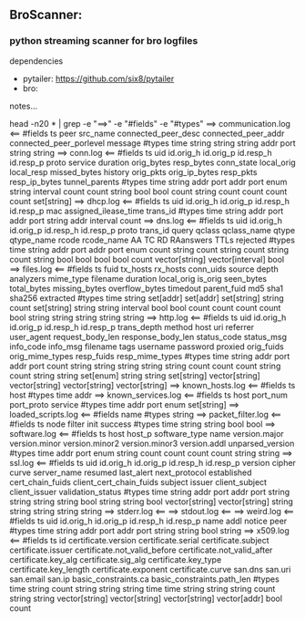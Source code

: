 ## BroScanner:
### python streaming scanner for bro logfiles

dependencies
- pytailer: https://github.com/six8/pytailer
- bro:








notes...

head -n20 * | grep -e "==>" -e "#fields" -e "#types"
==> communication.log <==
#fields	ts	peer	src_name	connected_peer_desc	connected_peer_addr	connected_peer_porlevel	message
#types	time	string	string	string	addr	port	string	string
==> conn.log <==
#fields	ts	uid	id.orig_h	id.orig_p	id.resp_h	id.resp_p	proto	service	duration	orig_bytes	resp_bytes	conn_state	local_orig	local_resp	missed_bytes	history	orig_pkts	orig_ip_bytes	resp_pkts	resp_ip_bytes	tunnel_parents
#types	time	string	addr	port	addr	port	enum	string	interval	count	count	string	bool	bool	count	string	count	count	count	count	set[string]
==> dhcp.log <==
#fields	ts	uid	id.orig_h	id.orig_p	id.resp_h	id.resp_p	mac	assigned_ilease_time	trans_id
#types	time	string	addr	port	addr	port	string	addr	interval	count
==> dns.log <==
#fields	ts	uid	id.orig_h	id.orig_p	id.resp_h	id.resp_p	proto	trans_id	query	qclass	qclass_name	qtype	qtype_name	rcode	rcode_name	AA	TC	RD	RAanswers	TTLs	rejected
#types	time	string	addr	port	addr	port	enum	count	string	count	string	count	string	count	string	bool	bool	bool	bool	count	vector[string]	vector[interval]	bool
==> files.log <==
#fields	ts	fuid	tx_hosts	rx_hosts	conn_uids	source	depth	analyzers	mime_type	filename	duration	local_orig	is_orig	seen_bytes	total_bytes	missing_bytes	overflow_bytes	timedout	parent_fuid	md5	sha1	sha256	extracted
#types	time	string	set[addr]	set[addr]	set[string]	string	count	set[string]	string	string	interval	bool	bool	count	count	count	count	bool	string	string	string	string	string
==> http.log <==
#fields	ts	uid	id.orig_h	id.orig_p	id.resp_h	id.resp_p	trans_depth	method	host	uri	referrer	user_agent	request_body_len	response_body_len	status_code	status_msg	info_code	info_msg	filename	tags	username	password	proxied	orig_fuids	orig_mime_types	resp_fuids	resp_mime_types
#types	time	string	addr	port	addr	port	count	string	string	string	string	string	count	count	count	string	count	string	string	set[enum]	string	string	set[string]	vector[string]	vector[string]	vector[string]	vector[string]
==> known_hosts.log <==
#fields	ts	host
#types	time	addr
==> known_services.log <==
#fields	ts	host	port_num	port_proto	service
#types	time	addr	port	enum	set[string]
==> loaded_scripts.log <==
#fields	name
#types	string
==> packet_filter.log <==
#fields	ts	node	filter	init	success
#types	time	string	string	bool	bool
==> software.log <==
#fields	ts	host	host_p	software_type	name	version.major	version.minor	version.minor2	version.minor3	version.addl	unparsed_version
#types	time	addr	port	enum	string	count	count	count	count	string	string
==> ssl.log <==
#fields	ts	uid	id.orig_h	id.orig_p	id.resp_h	id.resp_p	version	cipher	curve	server_name	resumed	last_alert	next_protocol	established	cert_chain_fuids	client_cert_chain_fuids	subject	issuer	client_subject	client_issuer	validation_status
#types	time	string	addr	port	addr	port	string	string	string	string	bool	string	string	bool	vector[string]	vector[string]	string	string	string	string	string
==> stderr.log <==
==> stdout.log <==
==> weird.log <==
#fields	ts	uid	id.orig_h	id.orig_p	id.resp_h	id.resp_p	name	addl	notice	peer
#types	time	string	addr	port	addr	port	string	string	bool	string
==> x509.log <==
#fields	ts	id	certificate.version	certificate.serial	certificate.subject	certificate.issuer	certificate.not_valid_before	certificate.not_valid_after	certificate.key_alg	certificate.sig_alg	certificate.key_type	certificate.key_length	certificate.exponent	certificate.curve	san.dns	san.uri	san.email	san.ip	basic_constraints.ca	basic_constraints.path_len
#types	time	string	count	string	string	string	time	time	string	string	string	count	string	string	vector[string]	vector[string]	vector[string]	vector[addr]	bool	count
